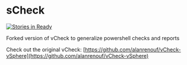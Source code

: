sCheck
======

[![Stories in Ready](https://badge.waffle.io/jamessantiago/sCheck.png?label=ready)](http://waffle.io/jamessantiago/sCheck)

Forked version of vCheck to generalize powershell checks and reports

Check out the original vCheck: [https://github.com/alanrenouf/vCheck-vSphere](https://github.com/alanrenouf/vCheck-vSphere)
